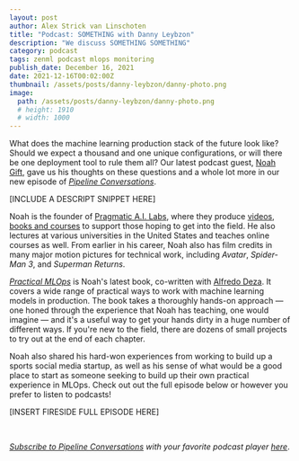 ```yaml
---
layout: post
author: Alex Strick van Linschoten
title: "Podcast: SOMETHING with Danny Leybzon"
description: "We discuss SOMETHING SOMETHING"
category: podcast
tags: zenml podcast mlops monitoring
publish_date: December 16, 2021
date: 2021-12-16T00:02:00Z
thumbnail: /assets/posts/danny-leybzon/danny-photo.png
image:
  path: /assets/posts/danny-leybzon/danny-photo.png
  # height: 1910
  # width: 1000
---
```


What does the machine learning production stack of the future look like? Should we expect a thousand and one unique configurations, or will there be one deployment tool to rule them all? Our latest podcast guest, [Noah Gift](https://noahgift.com), gave us his thoughts on these questions and a whole lot more in our new episode of [*Pipeline Conversations*](https://podcast.zenml.io).

[INCLUDE A DESCRIPT SNIPPET HERE]

Noah is the founder of [Pragmatic A.I. Labs](https://paiml.com), where they produce [videos](https://www.youtube.com/c/PragmaticAILabs), [books and courses](https://paiml.com/docs/home/) to support those hoping to get into the field. He also lectures at various universities in the United States and teaches online courses as well. From earlier in his career, Noah also has film credits in many major motion pictures for technical work, including *Avatar*, *Spider-Man 3*, and *Superman Returns*.

[*Practical MLOps*](https://www.oreilly.com/library/view/practical-mlops/9781098103002/) is Noah's latest book, co-written with [Alfredo Deza](https://github.com/alfredodeza). It covers a wide range of practical ways to work with machine learning models in production. The book takes a thoroughly hands-on approach — one honed through the experience that Noah has teaching, one would imagine — and it's a useful way to get your hands dirty in a huge number of different ways. If you're new to the field, there are dozens of small projects to try out at the end of each chapter.

Noah also shared his hard-won experiences from working to build up a sports social media startup, as well as his sense of what would be a good place to start as someone seeking to build up their own practical experience in MLOps. Check out out the full episode below or however you prefer to listen to podcasts!

[INSERT FIRESIDE FULL EPISODE HERE]

<br>

*[Subscribe to Pipeline Conversations](https://podcast.zenml.io/subscribe) with
your favorite podcast player [here](https://podcast.zenml.io/subscribe)*.

